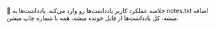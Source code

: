 📌 خلاصه عملکرد
کاربر یادداشت‌ها رو وارد می‌کنه.
یادداشت‌ها به notes.txt اضافه میشه.
کل یادداشت‌ها از فایل خونده میشه.
همه با شماره چاپ میشن.
